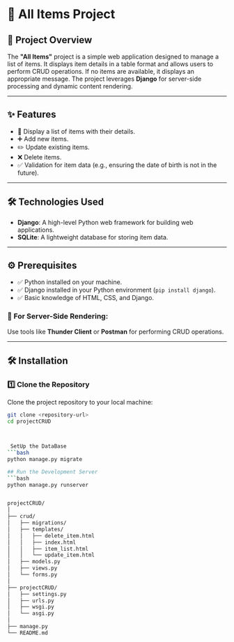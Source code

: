 # 🌟 All Items Project

## 📖 Project Overview
The **"All Items"** project is a simple web application designed to manage a list of items. It displays item details in a table format and allows users to perform CRUD operations. If no items are available, it displays an appropriate message. The project leverages **Django** for server-side processing and dynamic content rendering.

---

## ✨ Features
- 📝 Display a list of items with their details.
- ➕ Add new items.
- ✏️ Update existing items.
- ❌ Delete items.
- ✅ Validation for item data (e.g., ensuring the date of birth is not in the future).

---

## 🛠️ Technologies Used
- **Django**: A high-level Python web framework for building web applications.
- **SQLite**: A lightweight database for storing item data.

---

## ⚙️ Prerequisites
- ✅ Python installed on your machine.
- ✅ Django installed in your Python environment (`pip install django`).
- ✅ Basic knowledge of HTML, CSS, and Django.

### 🚀 For Server-Side Rendering:
Use tools like **Thunder Client** or **Postman** for performing CRUD operations.

---

## 🛠️ Installation

### 1️⃣ Clone the Repository
Clone the project repository to your local machine:
```bash
git clone <repository-url>
cd projectCRUD



 SetUp the DataBase
```bash
python manage.py migrate

## Run the Development Server
```bash
python manage.py runserver


projectCRUD/
│
├── crud/
│   ├── migrations/
│   ├── templates/
│   │   ├── delete_item.html
│   │   ├── index.html
│   │   ├── item_list.html
│   │   └── update_item.html
│   ├── models.py
│   ├── views.py
│   └── forms.py
│
├── projectCRUD/
│   ├── settings.py
│   ├── urls.py
│   ├── wsgi.py
│   └── asgi.py
│
├── manage.py
└── README.md